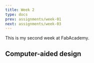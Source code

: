```yaml
---
title: Week 2
type: docs
prev: assignments/week-01
next: assignments/week-03
---
```


This is my second week at FabAcademy.

## Computer-aided design
